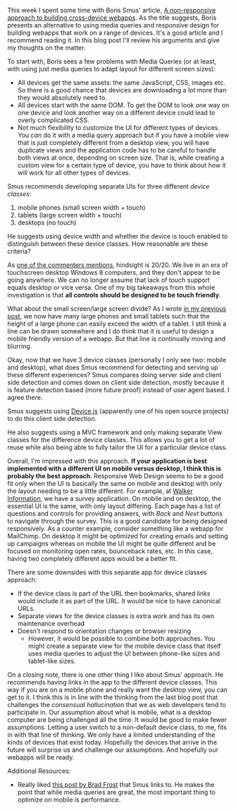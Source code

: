 
<!--
Title: An alternative to responsive webapps: Device Classes
Target pub date: 2015-01-25
-->

This week I spent some time with Boris Smus' article, [A non-responsive approach
to building cross-device
webapps](http://www.html5rocks.com/en/mobile/cross-device/). As the title
suggests, Boris presents an alternative to using media queries and responsive
design for building webapps that work on a range of devices. It's a good article
and I recommend reading it.  In this blog post I'll review his arguments and
give my thoughts on the matter.

To start with, Boris sees a few problems with Media Queries (or at least, with
using just media queries to adapt layout for different screen sizes):

* All devices get the same assets: the same JavaScript, CSS, images etc. So
  there is a good chance that devices are downloading a lot more than they would
  absolutely need to.
* All devices start with the same DOM.  To get the DOM to look one way on one
  device and look another way on a different device could lead to overly
  complicated CSS.
* Not much flexibility to customize the UI for different types of devices.  You
  _can_ do it with a media query approach but if you have a mobile view that is
  just completely different from a desktop view, you will have duplicate views
  and the application code has to be careful to handle both views at once,
  depending on screen size. That is, while creating a custom view for a certain
  type of device, you have to think about how it will work for all other types
  of devices.

Smus recommends developing separate UIs for three different _device classes_:

1. mobile phones (small screen width + touch)
2. tablets (large screen width + touch)
3. desktops (no touch)

He suggests using device width and whether the device is touch enabled to
distinguish between these device classes.  How reasonable are these criteria?

As [one of the commenters
mentions](http://www.html5rocks.com/en/mobile/cross-device/#comment-762768971),
hindsight is 20/20. We live in an era of touchscreen desktop Windows 8
computers, and they don't appear to be going anywhere.  We can no longer assume
that lack of touch support equals desktop or vice versa. One of my big takeaways
from this whole investigation is that **all controls should be designed to be
touch friendly**.

What about the small screen/large screen divide?  As I wrote [in my previous
post](http://marcus-christie.blogspot.com/2015/01/researching-responsive-webapps.html),
we now have many large phones and small tablets such that the height of a large
phone can easily exceed the width of a tablet. I still think a line can be drawn
somewhere and I do think that it is useful to design a mobile friendly version
of a webapp.  But that line is continually moving and blurring.

Okay, now that we have 3 device classes (personally I only see two: mobile and
desktop), what does Smus recommend for detecting and serving up these different
experiences?  Smus compares doing server side and client side detection and
comes down on client side detection, mostly because it is feature detection
based (more future proof) instead of user agent based.  I agree there.

Smus suggests using [Device.js](https://github.com/borismus/device.js)
(apparently one of his open source projects) to do this client side detection.

He also suggests using a MVC framework and only making separate View classes for
the difference device classes.  This allows you to get a lot of reuse while also
being able to fully tailor the UI for a particular device class.

Overall, I'm impressed with this approach. **If your application is best
implemented with a different UI on mobile versus desktop, I think this is
probably the best approach**.  Responsive Web Design seems to be a good fit only
when the UI is basically the same on mobile and desktop with only the layout
needing to be a little different. For example, at [Walker
Information](http://walkerinfo.com), we have a survey application. On mobile and
on desktop, the essential UI is the same, with only layout differing. Each page
has a list of questions and controls for providing answers, with _Back_ and
_Next_ buttons to navigate through the survey.  This is a good candidate for
being designed responsively.  As a counter example, consider something like a
webapp for MailChimp. On desktop it might be optimized for creating emails and
setting up campaigns whereas on mobile the UI might be quite different and be
focused on monitoring open rates, bounceback rates, etc. In this case, having
two completely different apps would be a better fit.

There are some downsides with this separate app for device classes approach:

* If the device class is part of the URL then bookmarks, shared links would
  include it as part of the URL. It would be nice to have canonical URLs.
* Separate views for the device classes is extra work and has its own
  maintenance overhead
* Doesn't respond to orientation changes or browser resizing
    * However, it would be possible to combine both approaches. You might create
      a separate view for the mobile device class that itself uses media queries
      to adjust the UI between phone-like sizes and tablet-like sizes.

On a closing note, there is one other thing I like about Smus' approach.  He
recommends having links in the app to the different device classes. This way if
you are on a mobile phone and really want the desktop view, you can get to it. I
think this is in line with the thinking from the last blog post that challenges
the _consensual hallucination_ that we as web developers tend to participate in.
Our assumption about what is mobile, what is a desktop computer are being
challenged all the time. It would be good to make fewer assumptions. Letting a
user switch to a non-default device class, to me, fits in with that line of
thinking.  We only have a limited understanding of the kinds of devices that
exist today. Hopefully the devices that arrive in the future will surprise us
and challenge our assumptions. And hopefully our webapps will be ready.

Additional Resources:

* Really liked [this post by Brad
  Frost](http://bradfrost.com/blog/web/responsive-web-design-missing-the-point/)
  that Smus links to. He makes the point that while media queries are great, the
  most important thing to optimize on mobile is performance.
